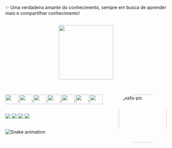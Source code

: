 ✨ Uma verdadeira amante do conhecimento, sempre em busca de aprender mais e compartilhar conhecimento! 
##
<div align="center">
  <a href="https://github.com/paollasantos">
  <img height="170em" src="https://github-readme-stats.vercel.app/api?username=paollasantos&show_icons=true&theme=dracula&include_all_commits=true&count_private=true"/>
 </div>
  
##
  
<div style="display: inline_block"><br>
  
  <img align="center" height="30" width="40" src="https://cdn.jsdelivr.net/gh/devicons/devicon/icons/python/python-original.svg" />
  <img align="center" height="30" width="40" src="https://cdn.jsdelivr.net/gh/devicons/devicon/icons/javascript/javascript-original.svg" />
  <img align="center" height="30" width="40" src="https://cdn.jsdelivr.net/gh/devicons/devicon/icons/csharp/csharp-original.svg" />
  <img align="center" height="30" width="40" src="https://cdn.jsdelivr.net/gh/devicons/devicon/icons/html5/html5-original.svg" />
  <img align="center" height="30" width="40" src="https://cdn.jsdelivr.net/gh/devicons/devicon/icons/css3/css3-original.svg" />
  <img align="center" height="30" width="40" src="https://cdn.jsdelivr.net/gh/devicons/devicon/icons/flask/flask-original.svg" />
  <img align="center" height="30" width="40" src="https://cdn.jsdelivr.net/gh/devicons/devicon/icons/django/django-plain.svg" />
  
  
  <img align="right" alt="Rafa-pic" height="150" style="border-radius:50px;" src="https://i.picasion.com/pic92/b279a58ca8e1ebace5d4b847463c979b.gif">
  
</div>
  
##
  
 <div> 
  
  <a href="https://www.instagram.com/paolla_santosmr/" target="_blank"><img src="https://img.shields.io/badge/-Instagram-%23E4405F?style=for-the-badge&logo=instagram&logoColor=white" target="_blank"></a>
 	<a href="https://www.facebook.com/paola.santos.1840070" target="_blank"><img src="https://img.shields.io/badge/Facebook-1877F2?style=for-the-badge&logo=facebook&logoColor=white" target="_blank"></a>
  <a href = "https://mail.google.com/mail/u/0/#inbox"><img src="https://img.shields.io/badge/Gmail-D14836?style=for-the-badge&logo=gmail&logoColor=white" target="_blank"></a>
  <a href="https://www.linkedin.com/in/paola-dos-santos-moreira-06226a235/" target="_blank"><img src="https://img.shields.io/badge/-LinkedIn-%230077B5?style=for-the-badge&logo=linkedin&logoColor=white" target="_blank"></a> 
   
  ##
 
  ![Snake animation](https://github.com/paollasantos/paollasantos/blob/output/github-contribution-grid-snake.svg)
   
 ##
   
</div>
 
